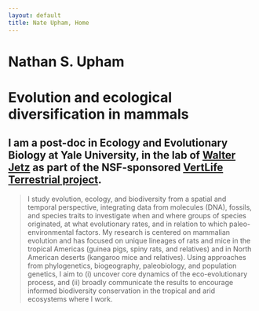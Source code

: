 ```yaml
---
layout: default
title: Nate Upham, Home
---
```

# Nathan S. Upham
# Evolution and ecological diversification in mammals

## I am a post-doc in Ecology and Evolutionary Biology at Yale University, in the lab of [Walter Jetz](http://jetzlab.yale.edu/) as part of the NSF-sponsored [VertLife Terrestrial project](http://vertlife.org/).

> I study evolution, ecology, and biodiversity from a spatial and temporal perspective, integrating data from molecules (DNA), fossils, and species traits to investigate when and where groups of species originated, at what evolutionary rates, and in relation to which paleo-environmental factors.  My research is centered on mammalian evolution and has focused on unique lineages of rats and mice in the tropical Americas (guinea pigs, spiny rats, and relatives) and in North American deserts (kangaroo mice and relatives).  Using approaches from phylogenetics, biogeography, paleobiology, and population genetics, I aim to (i) uncover core dynamics of the eco-evolutionary process, and (ii) broadly communicate the results to encourage informed biodiversity conservation in the tropical and arid ecosystems where I work.
